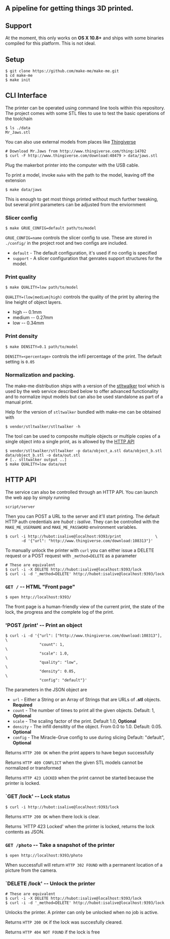 ## A pipeline for getting things 3D printed.

## Support

At the moment, this only works on **OS X 10.8+** and ships with some binaries
compiled for this platform. This is not ideal.

## Setup

    $ git clone https://github.com/make-me/make-me.git
	$ cd make-me
	$ make init

## CLI Interface

The printer can be operated using command line tools within this repository.
The project comes with some STL files to use to test the basic operations
of the toolchain

	$ ls ./data
    Mr_Jaws.stl

You can also use external models from places like [Thingiverse](http://www.thingiverse.com)

    # Download Mr.Jaws from http://www.thingiverse.com/thing:14702
    $ curl -F http://www.thingiverse.com/download:48479 > data/jaws.stl

Plug the makerbot printer into the computer with the USB cable.

To print a model, invoke `make` with the path to the model, leaving
off the extension

    $ make data/jaws

This is enough to get most things printed without much further tweaking, but
several print parameters can be adjusted from the enviornment

### Slicer config

    $ make GRUE_CONFIG=default path/to/model

`GRUE_CONFIG=name` controls the slicer config to use. These are stored in `./config/` in the project root and two configs are included.

* `default` - The default configuration, it's used if no config is specified
* `support` - A slicer configuration that genrates support structures for the model.

### Print quality

    $ make QUALITY=low path/to/model

`QUALITY=(low|medium|high)` controls the quality of the print by altering the line height
of object layers.

* high   -- 0.1mm
* medium -- 0.27mm
* low    -- 0.34mm

### Print density

    $ make DENSITY=0.1 path/to/model

`DENSITY=<percentage>` controls the infil percentage of the print. The default setting is `0.05`

### Normalization and packing.

The make-me distribution ships with a version of the [stltwalker](https://github.com/sshirokov/stltwalker) tool which
is used by the web service described below to offer advanced functionality and to normalize input models but can also
be used standalone as part of a manual print.

Help for the version of `stltwalker` bundled with make-me can be obtained with

    $ vendor/stltwalker/stltwalker -h

The tool can be used to composite multiple objects or multiple copies of a single object
into a single print, as is allowed by the [HTTP API](#http-api)

    $ vendor/stltwalker/stltwalker -p data/object_a.stl data/object_b.stl data/object_b.stl -o data/out.stl
	# [.. stltwalker output ..]
    $ make QUALITY=low data/out

## HTTP API

The service can also be controlled through an HTTP API.
You can launch the web app by simply running

    script/server

Then you can POST a URL to the server and it'll start printing. The default
HTTP auth credentials are *hubot* **:** *isalive*. They can be controlled with the
`MAKE_ME_USERNAME` and `MAKE_ME_PASSWORD` environment variables.

    $ curl -i http://hubot:isalive@localhost:9393/print               \
           -d '{"url": "http://www.thingiverse.com/download:108313"}'

To manually unlock the printer with `curl` you can either issue a DELETE request
or a POST request with `_method=DELETE` as a parameter

    # These are equivalent
    $ curl -i -X DELETE http://hubot:isalive@localhost:9393/lock
    $ curl -i -d '_method=DELETE' http://hubot:isalive@localhost:9393/lock

### `GET /` -- HTML "Front page"

    $ open http://localhost:9393/

The front page is a human-friendly view of the current print, the state of the lock,
the progress and the complete log of the print.

### 'POST /print' -- Print an object

	$ curl -i -d '{"url": ["http://www.thingiverse.com/download:108313"], \
                   "count": 1,                                            \
                   "scale": 1.0,                                          \
                   "quality": "low",                                      \
                   "density": 0.05,                                       \
                   "config": "default"}'

The parameters in the JSON object are

* `url`     - Either a String or an Array of Strings that are URLs of **.stl** objects. **Required**
* `count`   - The number of times to print all the given objects. Default: 1, **Optional**
* `scale`   - The scaling factor of the print. Default 1.0, **Optional**
* `density` - The infill densitity of the object. From 0.0 to 1.0. Default: 0.05. **Optional**
* `config`  - The Miracle-Grue config to use during slicing Default: "default", **Optional**

Returns `HTTP 200 OK` when the print appers to have begun successfully

Returns `HTTP 409 CONFLICT` when the given STL models cannot be normalized or transformed

Returns `HTTP 423 LOCKED` when the print cannot be started because the printer is locked.


### `GET /lock' -- Lock status

	$ curl -i http://hubot:isalive@localhost:9393/lock

Returns `HTTP 200 OK` when there lock is clear.

Returns `HTTP 423 Locked' when the printer is locked, returns the lock contents
as JSON.

### `GET /photo` -- Take a snapshot of the printer

	$ open http://localhost:9393/photo

When successfull will return `HTTP 302 FOUND` with a permanent location of a
picture from the camera.

### `DELETE /lock' -- Unlock the printer

    # These are equivalent
    $ curl -i -X DELETE http://hubot:isalive@localhost:9393/lock
    $ curl -i -d '_method=DELETE' http://hubot:isalive@localhost:9393/lock

Unlocks the printer. A printer can only be unlocked when no job is active.

Returns `HTTP 200 OK` if the lock was succesfully cleared.

Returns `HTTP 404 NOT FOUND` if the lock is free